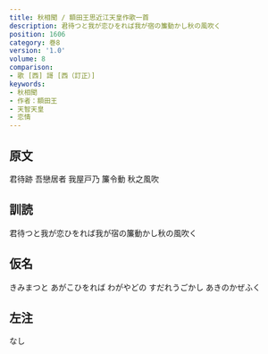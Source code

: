```yaml
---
title: 秋相聞 / 額田王思近江天皇作歌一首
description: 君待つと我が恋ひをれば我が宿の簾動かし秋の風吹く
position: 1606
category: 巻8
version: '1.0'
volume: 8
comparison:
- 歌 [西] 謌 [西（訂正）]
keywords:
- 秋相聞
- 作者：額田王
- 天智天皇
- 恋情
---
```


## 原文

君待跡 吾戀居者 我屋戸乃 簾令動 秋之風吹

## 訓読

君待つと我が恋ひをれば我が宿の簾動かし秋の風吹く

## 仮名

きみまつと あがこひをれば わがやどの すだれうごかし あきのかぜふく

## 左注

なし
